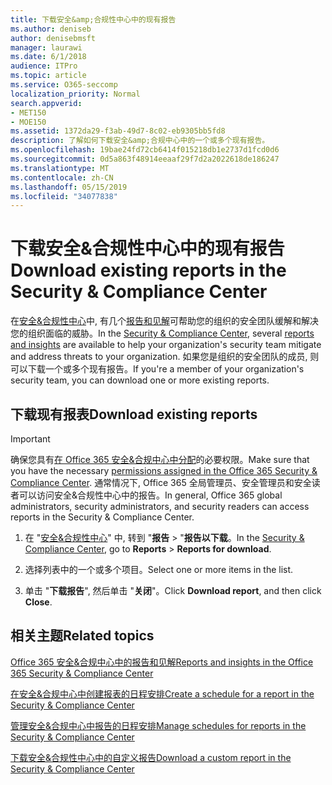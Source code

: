 ```yaml
---
title: 下载安全&amp;合规性中心中的现有报告
ms.author: deniseb
author: denisebmsft
manager: laurawi
ms.date: 6/1/2018
audience: ITPro
ms.topic: article
ms.service: O365-seccomp
localization_priority: Normal
search.appverid:
- MET150
- MOE150
ms.assetid: 1372da29-f3ab-49d7-8c02-eb9305bb5fd8
description: 了解如何下载安全&amp;合规中心中的一个或多个现有报告。
ms.openlocfilehash: 19bae24fd72cb6414f015218db1e2737d1fcd0d6
ms.sourcegitcommit: 0d5a863f48914eeaaf29f7d2a2022618de186247
ms.translationtype: MT
ms.contentlocale: zh-CN
ms.lasthandoff: 05/15/2019
ms.locfileid: "34077838"
---
```

# <a name="download-existing-reports-in-the-security-amp-compliance-center"></a><span data-ttu-id="f7778-103">下载安全&amp;合规性中心中的现有报告</span><span class="sxs-lookup"><span data-stu-id="f7778-103">Download existing reports in the Security &amp; Compliance Center</span></span>

<span data-ttu-id="f7778-104">在[安全&amp;合规性中心](https://protection.office.com)中, 有几个[报告和见解](reports-and-insights-in-security-and-compliance.md)可帮助您的组织的安全团队缓解和解决您的组织面临的威胁。</span><span class="sxs-lookup"><span data-stu-id="f7778-104">In the [Security &amp; Compliance Center](https://protection.office.com), several [reports and insights](reports-and-insights-in-security-and-compliance.md) are available to help your organization's security team mitigate and address threats to your organization.</span></span> <span data-ttu-id="f7778-105">如果您是组织的安全团队的成员, 则可以下载一个或多个现有报告。</span><span class="sxs-lookup"><span data-stu-id="f7778-105">If you're a member of your organization's security team, you can download one or more existing reports.</span></span> 
  
## <a name="download-existing-reports"></a><span data-ttu-id="f7778-106">下载现有报表</span><span class="sxs-lookup"><span data-stu-id="f7778-106">Download existing reports</span></span>

> [!IMPORTANT]
> <span data-ttu-id="f7778-107">确保您具有[在 Office 365 安全&amp;合规中心中分配](permissions-in-the-security-and-compliance-center.md)的必要权限。</span><span class="sxs-lookup"><span data-stu-id="f7778-107">Make sure that you have the necessary [permissions assigned in the Office 365 Security &amp; Compliance Center](permissions-in-the-security-and-compliance-center.md).</span></span> <span data-ttu-id="f7778-108">通常情况下, Office 365 全局管理员、安全管理员和安全读者可以访问安全&amp;合规性中心中的报告。</span><span class="sxs-lookup"><span data-stu-id="f7778-108">In general, Office 365 global administrators, security administrators, and security readers can access reports in the Security &amp; Compliance Center.</span></span> 
  
1. <span data-ttu-id="f7778-109">在 "[安全&amp;合规性中心](https://protection.office.com)" 中, 转到 "**报告** \> "**报告以下载**。</span><span class="sxs-lookup"><span data-stu-id="f7778-109">In the [Security &amp; Compliance Center](https://protection.office.com), go to **Reports** \> **Reports for download**.</span></span>
    
2. <span data-ttu-id="f7778-110">选择列表中的一个或多个项目。</span><span class="sxs-lookup"><span data-stu-id="f7778-110">Select one or more items in the list.</span></span>
    
3. <span data-ttu-id="f7778-111">单击 "**下载报告**", 然后单击 "**关闭**"。</span><span class="sxs-lookup"><span data-stu-id="f7778-111">Click **Download report**, and then click **Close**.</span></span>
    
## <a name="related-topics"></a><span data-ttu-id="f7778-112">相关主题</span><span class="sxs-lookup"><span data-stu-id="f7778-112">Related topics</span></span>

[<span data-ttu-id="f7778-113">Office 365 安全&amp;合规中心中的报告和见解</span><span class="sxs-lookup"><span data-stu-id="f7778-113">Reports and insights in the Office 365 Security &amp; Compliance Center</span></span>](reports-and-insights-in-security-and-compliance.md)
  
[<span data-ttu-id="f7778-114">在安全&amp;合规中心中创建报表的日程安排</span><span class="sxs-lookup"><span data-stu-id="f7778-114">Create a schedule for a report in the Security &amp; Compliance Center</span></span>](create-a-schedule-for-a-report.md)
  
[<span data-ttu-id="f7778-115">管理安全&amp;合规中心中报告的日程安排</span><span class="sxs-lookup"><span data-stu-id="f7778-115">Manage schedules for reports in the Security &amp; Compliance Center</span></span>](manage-schedules-for-multiple-reports.md)
  
[<span data-ttu-id="f7778-116">下载安全&amp;合规性中心中的自定义报告</span><span class="sxs-lookup"><span data-stu-id="f7778-116">Download a custom report in the Security &amp; Compliance Center</span></span>](set-up-and-download-a-custom-report.md)
  

